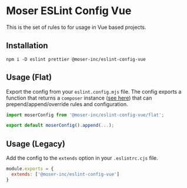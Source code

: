 # Moser ESLint Config Vue

This is the set of rules to for usage in Vue based projects.

## Installation

```shell
npm i -D eslint prettier @moser-inc/eslint-config-vue
```

## Usage (Flat)

Export the config from your `eslint.config.mjs` file. The config exports a function that returns a `composer` instance ([see here](https://github.com/antfu/eslint-flat-config-utils)) that can prepend/append/override rules and configuration.

```ts
import moserConfig from '@moser-inc/eslint-config-vue/flat';

export default moserConfig().append(...);
```

## Usage (Legacy)

Add the config to the `extends` option in your `.eslintrc.cjs` file.

```js
module.exports = {
  extends: ['@moser-inc/eslint-config-vue']
}
```
